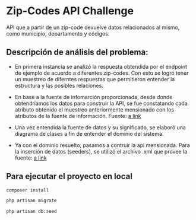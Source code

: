 # Zip-Codes API Challenge

API que a partir de un zip-code devuelve datos relacionados al mismo, como municipio, departamento y códigos. 

## Descripción de análisis del problema: 

* En primera instancia se analizó la respuesta obtendida por el endpoint de ejemplo de acuerdo a diferentes zip-codes. Con esto se logró tener un muestreo de diferntes respuestas que permitieron entender la estructura y las posibles relaciones. 

* En base a la fuente de infomarción proporcionada, desde donde obtendríamos los datos para construir la API, se fue constatando cada atributo obtenido el muestreo anteriormente mensionado con los atributos de la fuente de información. Fuente: [a link](https://www.correosdemexico.gob.mx/SSLServicios/ConsultaCP/imagenes/Descrip.pdf)

* Una vez entendida la fuente de datos y su significado, se elaboró una diagrama de clases a fin de entender el dominio del sistema. 

* Ya con el dominio resuelto, pasamos a contruir la api mensionada. Para la inserción de datos (seeders), se utilizó el archivo .xml que provee la fuente: [a link](https://www.correosdemexico.gob.mx/SSLServicios/ConsultaCP/CodigoPostal_Exportar.aspx)

## Para ejecutar el proyecto en local

```bash
composer install
```

```bash
php artisan migrate
```

```bash
php artisan db:seed
```
 

